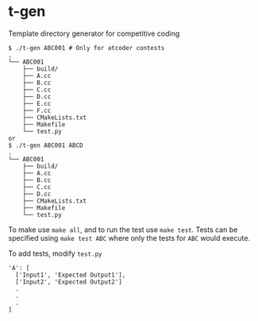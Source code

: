 # t-gen
Template directory generator for competitive coding

```console
$ ./t-gen ABC001 # Only for atcoder contests
.
└── ABC001
    ├── build/
    ├── A.cc
    ├── B.cc
    ├── C.cc
    ├── D.cc
    ├── E.cc
    ├── F.cc
    ├── CMakeLists.txt
    ├── Makefile
    └── test.py
or 
$ ./t-gen ABC001 ABCD
.
└── ABC001
    ├── build/
    ├── A.cc
    ├── B.cc
    ├── C.cc
    ├── D.cc
    ├── CMakeLists.txt
    ├── Makefile
    └── test.py
```
To make use `make all`, and to run the test use `make test`.
Tests can be specified using `make test ABC` where only the tests for `ABC` would execute.

To add tests, modify `test.py`
```
'A': [
  ['Input1', 'Expected Output1'],
  ['Input2', 'Expected Output2']
  .
  .
  .
]
```

